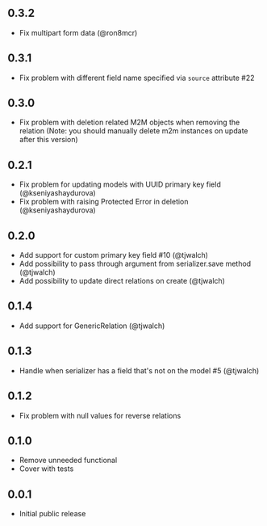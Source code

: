 ## 0.3.2
* Fix multipart form data (@ron8mcr)

## 0.3.1
* Fix problem with different field name specified via `source` attribute #22

## 0.3.0
* Fix problem with deletion related M2M objects when removing the relation
(Note: you should manually delete m2m instances on update after this version)

## 0.2.1
* Fix problem for updating models with UUID primary key field (@kseniyashaydurova)
* Fix problem with raising Protected Error in deletion (@kseniyashaydurova)

## 0.2.0
* Add support for custom primary key field #10 (@tjwalch)
* Add possibility to pass through argument from serializer.save method (@tjwalch)
* Add possibility to update direct relations on create (@tjwalch)

## 0.1.4
* Add support for GenericRelation (@tjwalch)

## 0.1.3
* Handle when serializer has a field that's not on the model #5 (@tjwalch)

## 0.1.2
* Fix problem with null values for reverse relations

## 0.1.0
* Remove unneeded functional
* Cover with tests

## 0.0.1
* Initial public release
